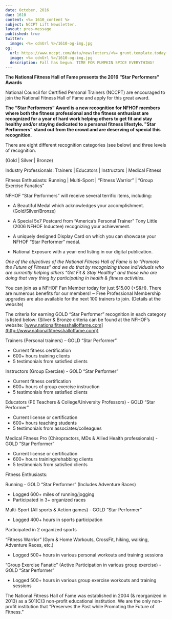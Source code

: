 ```yaml
---
date: October, 2016
due: 1610
content: <%= 1610_content %>
subject: NCCPT Lift Newsletter.
layout: pres-message
published: true
twitter:
  image: <%= cdnUrl %>/1610-og-img.jpg
og:
  url: https://www.nccpt.com/data/newsletters/<%= grunt.template.today("yyyy") %>/<%= due %>-nccpt.html
  image: <%= cdnUrl %>/1610-og-img.jpg
  description: Fall has begun. TIME FOR PUMPKIN SPICE EVERYTHING!
---
```

**The National Fitness Hall of Fame presents the 2016 “Star Performers” Awards**

National Council for Certified Personal Trainers (NCCPT) are encouraged to join the National Fitness Hall of Fame and apply for this great award. 

**The “Star Performers” Award is a new recognition for NFHOF members where both the fitness professional and the fitness enthusiast are recognized for a year of hard work helping others to get fit and stay healthy and/or staying dedicated to a personal fitness lifestyle. "Star Performers" stand out from the crowd and are deserving of special this recognition.**

There are eight different recognition categories (see below) and three levels of recognition. 

(Gold | Silver | Bronze) 

Industry Professionals: Trainers | Educators | Instructors | Medical Fitness

Fitness Enthusiasts: Running | Multi-Sport | “Fitness Warrior” | “Group Exercise Fanatics”

NFHOF “Star Performers” will receive several terrific items, including:

*   A Beautiful Medal which acknowledges your accomplishment. (Gold/Silver/Bronze)

*   A Special 5x7 Postcard from “America’s Personal Trainer” Tony Little (2006 NFHOF Inductee) recognizing your achievement.

*   A uniquely designed Display Card on which you can showcase your NFHOF “Star Performer” medal.

*   National Exposure with a year-end listing in our digital publication.

_One of the objectives of the National Fitness Hall of Fame is to “Promote the Future of Fitness”_ _and we do that by recognizing those individuals who are currently helping others “Get Fit & Stay Healthy” and those who are doing that very thing by participating in health & fitness activities._

You can join as a NFHOF Fan Member today for just $15.00 (+S&H). There are numerous benefits for our members! ~ Free Professional Membership upgrades are also available for the next 100 trainers to join. (Details at the website)

The criteria for earning GOLD “Star Performer” recognition in each category is listed below: (Silver & Bronze criteria can be found at the NFHOF’s website: [www.nationalfitnesshalloffame.com](http://www.nationalfitnesshalloffame.com))

Trainers (Personal trainers) – GOLD “Star Performer”

*   Current fitness certification
*   600+ hours training clients
*   5 testimonials from satisfied clients 

Instructors (Group Exercise) - GOLD “Star Performer”

*   Current fitness certification
*   600+ hours of group exercise instruction
*   5 testimonials from satisfied clients 

Educators (PE Teachers & College/University Professors) - GOLD “Star Performer”

*   Current license or certification
*   600+ hours teaching students
*   5 testimonials from associates/colleagues

Medical Fitness Pro (Chiropractors, MDs & Allied Health professionals) - GOLD “Star Performer”

*   Current license or certification
*   600+ hours training/rehabbing clients
*   5 testimonials from satisfied clients 

Fitness Enthusiasts:

Running - GOLD “Star Performer” (Includes Adventure Races)

*   Logged 600+ miles of running/jogging
*   Participated in 3+ organized races

Multi-Sport (All sports & Action games) - GOLD “Star Performer”

*   Logged 400+ hours in sports participation

Participated in 2 organized sports

“Fitness Warrior” (Gym & Home Workouts, CrossFit, hiking, walking, Adventure Races, etc.)

*   Logged 500+ hours in various personal workouts and training sessions

“Group Exercise Fanatic” (Active Participation in various group exercise) - GOLD “Star Performer”

*   Logged 500+ hours in various group exercise workouts and training sessions

The National Fitness Hall of Fame was established in 2004 (& reorganized in 2013) as a 501(C)3 non-profit educational institution. We are the only non-profit institution that “Preserves the Past while Promoting the Future of Fitness.”
